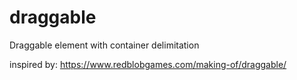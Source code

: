 # draggable
Draggable element with container delimitation

inspired by: https://www.redblobgames.com/making-of/draggable/

